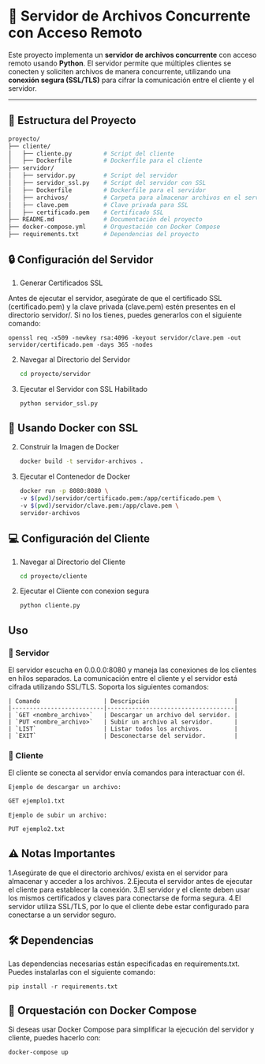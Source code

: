 # 🚀 Servidor de Archivos Concurrente con Acceso Remoto

Este proyecto implementa un **servidor de archivos concurrente** con acceso remoto usando **Python**. El servidor permite que múltiples clientes se conecten y soliciten archivos de manera concurrente, utilizando una **conexión segura (SSL/TLS)** para cifrar la comunicación entre el cliente y el servidor.

---

## 📁 Estructura del Proyecto

```bash
proyecto/
├── cliente/
│   ├── cliente.py         # Script del cliente
│   ├── Dockerfile         # Dockerfile para el cliente
├── servidor/
│   ├── servidor.py        # Script del servidor
│   ├── servidor_ssl.py    # Script del servidor con SSL
│   ├── Dockerfile         # Dockerfile para el servidor
│   ├── archivos/          # Carpeta para almacenar archivos en el servidor
│   ├── clave.pem          # Clave privada para SSL
│   ├── certificado.pem    # Certificado SSL
├── README.md              # Documentación del proyecto
├── docker-compose.yml     # Orquestación con Docker Compose
├── requirements.txt       # Dependencias del proyecto
```



## 🔒 Configuración del Servidor

1. Generar Certificados SSL

Antes de ejecutar el servidor, asegúrate de que el certificado SSL (certificado.pem) y la clave privada (clave.pem) estén presentes en el directorio servidor/.
Si no los tienes, puedes generarlos con el siguiente comando:

    openssl req -x509 -newkey rsa:4096 -keyout servidor/clave.pem -out servidor/certificado.pem -days 365 -nodes

2. Navegar al Directorio del Servidor

    ```bash
    cd proyecto/servidor
    ```
3. Ejecutar el Servidor con SSL Habilitado

    ```bash
    python servidor_ssl.py
    ```
   
## 🐳 Usando Docker con SSL

2. Construir la Imagen de Docker
    ```bash
    docker build -t servidor-archivos .
    ```
2. Ejecutar el Contenedor de Docker
    ```bash
    docker run -p 8080:8080 \
    -v $(pwd)/servidor/certificado.pem:/app/certificado.pem \
    -v $(pwd)/servidor/clave.pem:/app/clave.pem \
    servidor-archivos

    ```



## 💻 Configuración del Cliente
1. Navegar al Directorio del Cliente

    ```bash
    cd proyecto/cliente
    ```
2. Ejecutar el Cliente con conexion segura

    ```bash
   python cliente.py
    ```



## Uso

### 🔹 Servidor

El servidor escucha en 0.0.0.0:8080 y maneja las conexiones de los clientes en hilos separados.
La comunicación entre el cliente y el servidor está cifrada utilizando SSL/TLS.
Soporta los siguientes comandos:

    | Comando                  | Descripción                        |
    |--------------------------|------------------------------------|
    | `GET <nombre_archivo>`   | Descargar un archivo del servidor. |
    | `PUT <nombre_archivo>`   | Subir un archivo al servidor.      |
    | `LIST`                   | Listar todos los archivos.         |
    | `EXIT`                   | Desconectarse del servidor.        |

### 🔹 Cliente

El cliente se conecta al servidor envía comandos para interactuar con él.

    Ejemplo de descargar un archivo:
        
```bash
GET ejemplo1.txt
 ```

    Ejemplo de subir un archivo:
        
```bash
PUT ejemplo2.txt
 ```



## ⚠️ Notas Importantes

1.Asegúrate de que el directorio archivos/ exista en el servidor para almacenar y acceder a los archivos.
2.Ejecuta el servidor antes de ejecutar el cliente para establecer la conexión.
3.El servidor y el cliente deben usar los mismos certificados y claves para conectarse de forma segura.
4.El servidor utiliza SSL/TLS, por lo que el cliente debe estar configurado para conectarse a un servidor seguro.



## 🛠️ Dependencias
Las dependencias necesarias están especificadas en requirements.txt. Puedes instalarlas con el siguiente comando:

    pip install -r requirements.txt



## 🚀 Orquestación con Docker Compose
Si deseas usar Docker Compose para simplificar la ejecución del servidor y cliente, puedes hacerlo con:
        

    docker-compose up
